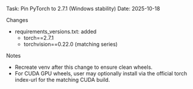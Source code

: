 Task: Pin PyTorch to 2.7.1 (Windows stability)
Date: 2025-10-18

Changes
- requirements_versions.txt: added
  - torch==2.7.1
  - torchvision==0.22.0 (matching series)

Notes
- Recreate venv after this change to ensure clean wheels.
- For CUDA GPU wheels, user may optionally install via the official torch index-url for the matching CUDA build.

